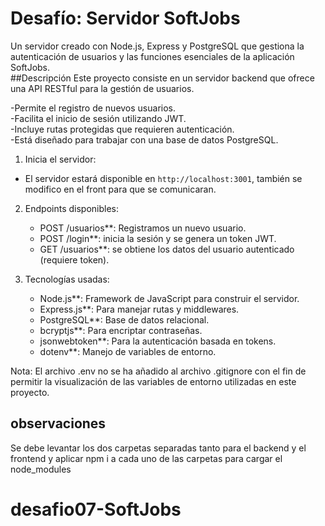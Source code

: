 # Desafío: Servidor SoftJobs
Un servidor creado con Node.js, Express y PostgreSQL que gestiona la autenticación de usuarios y las funciones esenciales de la aplicación SoftJobs.<br>
##Descripción
Este proyecto consiste en un servidor backend que ofrece una API RESTful para la gestión de usuarios.<br>

-Permite el registro de nuevos usuarios.<br>
-Facilita el inicio de sesión utilizando JWT.<br>
-Incluye rutas protegidas que requieren autenticación.<br>
-Está diseñado para trabajar con una base de datos PostgreSQL.<br>


1. Inicia el servidor:<br>

- El servidor estará disponible en `http://localhost:3001`, también se modifico en el front para que se comunicaran.<br>

2. Endpoints disponibles:<br>
    - POST /usuarios**: Registramos un nuevo usuario.<br>
    - POST /login**: inicia la sesión y se genera un token JWT.<br>
    - GET /usuarios**: se obtiene los datos del usuario autenticado (requiere token).<br>

3. Tecnologías usadas:<br>

    - Node.js**: Framework de JavaScript para construir el servidor.<br>
    - Express.js**: Para manejar rutas y middlewares.<br>
    - PostgreSQL**: Base de datos relacional.<br>
    - bcryptjs**: Para encriptar contraseñas.<br>
    - jsonwebtoken**: Para la autenticación basada en tokens.<br>
    - dotenv**: Manejo de variables de entorno.<br>



Nota: El archivo .env no se ha añadido al archivo .gitignore con el fin de permitir la visualización de las variables de entorno utilizadas en este proyecto.<br>

## observaciones

Se debe levantar los dos carpetas separadas tanto para el backend y el frontend y aplicar npm i a cada uno de las carpetas para cargar el node_modules<br>
# desafio07-SoftJobs
